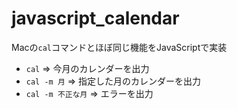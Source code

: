 # javascript_calendar
Macの`cal`コマンドとほぼ同じ機能をJavaScriptで実装
- `cal` => 今月のカレンダーを出力
- `cal -m 月` => 指定した月のカレンダーを出力
- `cal -m 不正な月` => エラーを出力
